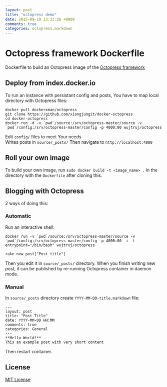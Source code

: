 ```yaml
---
layout: post
title: "octopress demo"
date: 2015-09-10 13:33:26 +0000
comments: true
categories: octopress,markdown
---
```


Octopress framework Dockerfile
==============================

Dockerfile to build an Octopress image of the [Octopress framework](https://github.com/imathis/octopress)

## Deploy from index.docker.io

To run an instance with persistant config and posts, You have to map local directory with Octopress files:

    docker pull dockerxman/octopress
    git clone https://github.com/xiongjungit/docker-octopress
    cd docker-octopress
    docker run -d -v `pwd`/source:/srv/octopress-master/source -v `pwd`/config:/srv/octopress-master/config -p 4000:80 wujtruj/octopress

Edit `config/` files to meet Your needs  
Writes posts in `source/_posts/`
Then navigate to `http://localhost:4000`

## Roll your own image

To build your own image, run `sudo docker build -t <image_name> .` in the directory with the `Dockerfile` after cloning this.

## Blogging with Octopress

2 ways of doing this:

### Automatic

Run an interactive shell:

    docker run -v `pwd`/source:/srv/octopress-master/source -v `pwd`/config:/srv/octopress-master/config -p 4000:80 -i -t --entrypoint="/bin/bash" wujtruj/octopress

    rake new_post["Post title"]

Then you edit it in `source/_posts/` directory.
When you finish writing new post, it can be published by re-running Octopress container in daemon mode.

### Manual

In `source/_posts` directory create `YYYY-MM-DD-title.markdown` file:
    
    ---
    layout: post
    title: "Post Title"
    date: YYYY-MM-DD HH:MM
    comments: true
    categories: General
    ---
    **Hello World!**
    This an example post with very short content

Then restart container.

## License

[MIT License](http://opensource.org/licenses/mit-license.html)


